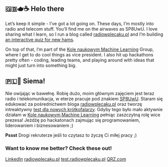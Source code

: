## 🇬🇧🫖☕ Helo there
Let’s keep it simple - I’ve got a lot going on. These days, I’m mostly into radio and telecom stuff. You’ll find me on the airwaves as SP8UwU. I love sharing what I learn, so I run a blog called [radiowplecaku.pl](https://radiowplecaku.pl) and I’m building [an interactive quiz for new hams](https://test.radiowplecaku.pl).

On top of that, I’m part of the [Kole naukowym Machine Learning](https://github.com/knmlprz) Group, where I get to do cool things as vice president. I also hit up hackathons pretty often - coding, leading teams, and playing around with ideas that might just turn into something big.

## 🇵🇱💪 Siema!
Nie owijając w bawełnę. Robię dużo, moim głównym zajęciem jest teraz radio i telekomunikacja, w eterze pracuje pod znakiem [SP8UwU](https://www.qrz.com/db/sp8uwu). Staram się edukować za pośrednictwem bloga [radiowplecaku.pl](https://radiowplecaku.pl) oraz tworzę intreaktywny [test dla nowych krótkofalarzy](https://test.radiowplecaku.pl). Gdyby tego było mało aktywnie działam w [Kole naukowym Machine Learning](https://github.com/knmlprz) pełniąc zaszczytną rolę wice prezesa! Jeżdżę po hackatonach zajmując się programowaniem, liderowaniem i biznesowaniem ;)

**Pssst** Drogi rekruterze jeśli to czytasz to życzę Ci miłej pracy ;)

### Want to know me better? Check these out!
[LinkedIn](https://www.linkedin.com/in/datamikolaj/)
[radiowplecaku.pl](https://radiowplecaku.pl)
[test.radiowplecaku.pl](https://test.radiowplecaku.pl)
[QRZ.com](https://www.qrz.com/db/sp8uwu)

